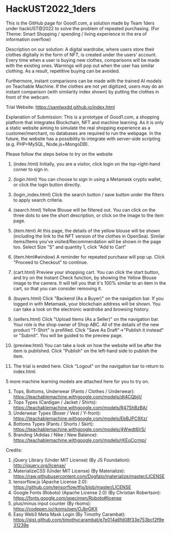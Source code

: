 # HackUST2022_1ders

This is the GitHub page for Good1.com, a solution made by Team 1ders under hackUST@2022 to solve the problem of repeated purchasing.
(For Theme: Smart Shopping / spending / living experience in the era of information overflow)

Description on our solution:
A digital wardrobe, where users store their clothes digitally in the form of NFT, is created under the users' account.
Every time when a user is buying new clothes, comparisons will be made with the existing ones.
Warnings will pop out when the user has similar clothing. As a result, repetitive buying can be avoided.

Furthermore, instant comparisons can be made with the trained AI models on Teachable Machine.
If the clothes are not yet digitized, users may do an instant comparison (with similarity index shown) by putting the clothes in front of the webcam.


Trial Website: https://samlwxdd.github.io/index.html 

Explanation of Submission:
This is a prototype of Good1.com, a shopping platform that integrates Blockchain, NFT and machine learning.
As it is only a static website aiming to simulate the real shopping experience as a customer/merchant, no databases are required to run the webpage.
In the future, the website has a possibility to integrate with server-side scripting (e.g. PHP+MySQL, Node.js+MongoDB).

Please follow the steps below to try on the website

1. (index.html) Initially, you are a visitor, click login on the top-right-hand corner to sign in.
2. (login.html) You can choose to sign in using a Metamask crypto wallet, or click the login button directly.
  
4. (login_index.html) Click the search button / save button under the filters to apply search criteria.
5. (search.html) Yellow Blouse will be filtered out. You can click on the three dots to see the short description, or click on the image to the item page.
6. (item.html) At this page, the details of the yellow blouse will be shown (including the link to the NFT version of the clothes in OpenSea).
Similar items/Items you've visited/Recommendation will be shown in the page too.
Select Size "S" and quantity 1, click "Add to Cart"
7. (item.html#window) A reminder for repeated purchase will pop up. Click "Proceed to Checkout" to continue.
8. (cart.html) Preview your shopping cart.
You can click the start button, and try on the Instant Check function, by showing the Yellow Blouse image to the camera.
It will tell you that it's 100% similar to an item in the cart, so that you can consider removing it.

9. (buyers.html) Click "Backend (As a Buyer)" on the navigation bar.
If you logged in with Metamask, your blockchain address will be shown.
You can take a look on the electronic wardrobe and browsing history.

10. (sellers.html) Click "Upload Items (As a Seller)" on the navigation bar.
Your role is the shop owner of Shop ABC. All of the details of the new product "T-Shirt" is prefilled.
Click "Save As Draft"->"Publish it instead" or "Submit". You will be guided to the preview page.
11. (preview.html) You can take a look on how the website will be after the item is published.
Click "Publish" on the left-hand side to publish the item.

12. The trial is ended here. Click "Logout" on the navigation bar to return to index.html.

5 more machine learning models are attached here for you to try on.
1. Tops, Bottoms, Underwear (Pants / Clothes / Underwear): https://teachablemachine.withgoogle.com/models/dt4CQbjiI/ 
2. Tops Types (Cardigan / Jacket / Shirts): https://teachablemachine.withgoogle.com/models/R47ShBzBA/
3. Underwear Types (Boxer / Vest / Y-front): https://teachablemachine.withgoogle.com/models/EbBJPC9Xz/
4. Bottoms Types (Pants / Shorts / Skirt): https://teachablemachine.withgoogle.com/models/4Wwdt6IrS/ 
5. Branding (Adidas / Nike / New Balance): https://teachablemachine.withgoogle.com/models/rKEoCcrmp/

Credits:
1. jQuery Library (Under MIT License) (By JS Foundation): http://jquery.org/license/
2. MaterializeCSS (Under MIT License) (By Materialize): https://raw.githubusercontent.com/Dogfalo/materialize/master/LICENSE
3. tensorflow.js (Apache License 2.0): https://github.com/tensorflow/tfjs/blob/master/LICENSE
4. Google Fonts (Roboto) (Apache License 2.0) (By Christian Robertson): https://fonts.google.com/specimen/Roboto#license
5. plus/minus input counter (By rkoms): https://codepen.io/rkoms/pen/OJbrGKX
6. Easy Web3 Meta Mask Login (By Timothy Carambat): https://gist.github.com/timothycarambat/e7e014a6fd08f33e753bcf2f9e31239e
